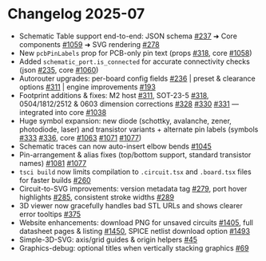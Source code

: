# Changelog 2025-07

- Schematic Table support end-to-end: JSON schema [#237](https://github.com/tscircuit/circuit-json/pull/237) ➜ Core components [#1059](https://github.com/tscircuit/core/pull/1059) ➜ SVG rendering [#278](https://github.com/tscircuit/circuit-to-svg/pull/278)
- New `pcbPinLabels` prop for PCB-only pin text (props [#318](https://github.com/tscircuit/props/pull/318), core [#1058](https://github.com/tscircuit/core/pull/1058))
- Added `schematic_port.is_connected` for accurate connectivity checks (json [#235](https://github.com/tscircuit/circuit-json/pull/235), core [#1060](https://github.com/tscircuit/core/pull/1060))
- Autorouter upgrades: per-board config fields [#236](https://github.com/tscircuit/circuit-json/pull/236) | preset & clearance options [#311](https://github.com/tscircuit/props/pull/311) | engine improvements [#193](https://github.com/tscircuit/tscircuit-autorouter/pull/193)
- Footprint additions & fixes: M2 host [#311](https://github.com/tscircuit/footprinter/pull/311), SOT-23-5 [#318](https://github.com/tscircuit/footprinter/pull/318), 0504/1812/2512 & 0603 dimension corrections [#328](https://github.com/tscircuit/footprinter/pull/328) [#330](https://github.com/tscircuit/footprinter/pull/330) [#331](https://github.com/tscircuit/footprinter/pull/331) — integrated into core [#1038](https://github.com/tscircuit/core/pull/1038)
- Huge symbol expansion: new diode (schottky, avalanche, zener, photodiode, laser) and transistor variants + alternate pin labels (symbols [#333](https://github.com/tscircuit/schematic-symbols/pull/333) [#336](https://github.com/tscircuit/schematic-symbols/pull/336), core [#1063](https://github.com/tscircuit/core/pull/1063) [#1071](https://github.com/tscircuit/core/pull/1071) [#1077](https://github.com/tscircuit/core/pull/1077))
- Schematic traces can now auto-insert elbow bends [#1045](https://github.com/tscircuit/core/pull/1045)
- Pin-arrangement & alias fixes (top/bottom support, standard transistor names) [#1081](https://github.com/tscircuit/core/pull/1081) [#1077](https://github.com/tscircuit/core/pull/1077)
- `tsci build` now limits compilation to `.circuit.tsx` and `.board.tsx` files for faster builds [#260](https://github.com/tscircuit/cli/pull/260)
- Circuit-to-SVG improvements: version metadata tag [#279](https://github.com/tscircuit/circuit-to-svg/pull/279), port hover highlights [#285](https://github.com/tscircuit/circuit-to-svg/pull/285), consistent stroke widths [#289](https://github.com/tscircuit/circuit-to-svg/pull/289)
- 3D viewer now gracefully handles bad STL URLs and shows clearer error tooltips [#375](https://github.com/tscircuit/3d-viewer/pull/375)
- Website enhancements: download PNG for unsaved circuits [#1405](https://github.com/tscircuit/tscircuit.com/pull/1405), full datasheet pages & listing [#1450](https://github.com/tscircuit/tscircuit.com/pull/1450), SPICE netlist download option [#1493](https://github.com/tscircuit/tscircuit.com/pull/1493)
- Simple-3D-SVG: axis/grid guides & origin helpers [#45](https://github.com/tscircuit/simple-3d-svg/pull/45)
- Graphics-debug: optional titles when vertically stacking graphics [#69](https://github.com/tscircuit/graphics-debug/pull/69)
